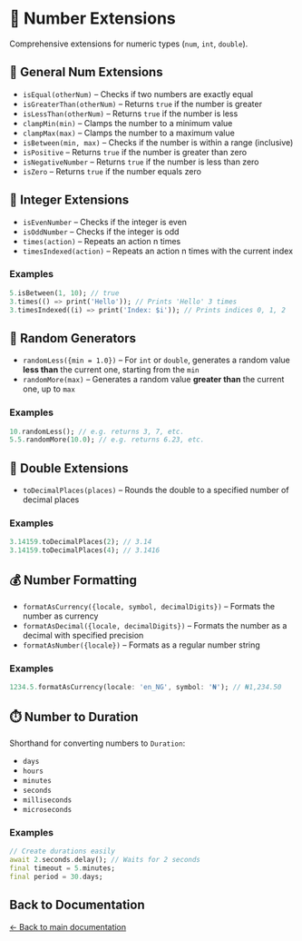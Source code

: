 # 🔢 Number Extensions

Comprehensive extensions for numeric types (`num`, `int`, `double`).

## 🧮 General Num Extensions

- `isEqual(otherNum)` – Checks if two numbers are exactly equal
- `isGreaterThan(otherNum)` – Returns `true` if the number is greater
- `isLessThan(otherNum)` – Returns `true` if the number is less
- `clampMin(min)` – Clamps the number to a minimum value
- `clampMax(max)` – Clamps the number to a maximum value
- `isBetween(min, max)` – Checks if the number is within a range (inclusive)
- `isPositive` – Returns `true` if the number is greater than zero
- `isNegativeNumber` – Returns `true` if the number is less than zero
- `isZero` – Returns `true` if the number equals zero

## 🔢 Integer Extensions

- `isEvenNumber` – Checks if the integer is even
- `isOddNumber` – Checks if the integer is odd
- `times(action)` – Repeats an action n times
- `timesIndexed(action)` – Repeats an action n times with the current index

### Examples

```dart
5.isBetween(1, 10); // true
3.times(() => print('Hello')); // Prints 'Hello' 3 times
3.timesIndexed((i) => print('Index: $i')); // Prints indices 0, 1, 2
```

## 🎲 Random Generators

- `randomLess({min = 1.0})` – For `int` or `double`, generates a random value **less than** the current one, starting from the `min`
- `randomMore(max)` – Generates a random value **greater than** the current one, up to `max`

### Examples

```dart
10.randomLess(); // e.g. returns 3, 7, etc.
5.5.randomMore(10.0); // e.g. returns 6.23, etc.
```

## 🎯 Double Extensions

- `toDecimalPlaces(places)` – Rounds the double to a specified number of decimal places

### Examples

```dart
3.14159.toDecimalPlaces(2); // 3.14
3.14159.toDecimalPlaces(4); // 3.1416
```

## 💰 Number Formatting

- `formatAsCurrency({locale, symbol, decimalDigits})` – Formats the number as currency
- `formatAsDecimal({locale, decimalDigits})` – Formats the number as a decimal with specified precision
- `formatAsNumber({locale})` – Formats as a regular number string

### Examples

```dart
1234.5.formatAsCurrency(locale: 'en_NG', symbol: '₦'); // ₦1,234.50
```

## ⏱️ Number to Duration

Shorthand for converting numbers to `Duration`:

- `days`
- `hours`
- `minutes`
- `seconds`
- `milliseconds`
- `microseconds`

### Examples

```dart
// Create durations easily
await 2.seconds.delay(); // Waits for 2 seconds
final timeout = 5.minutes;
final period = 30.days;
```

## Back to Documentation

[← Back to main documentation](./README.md)
